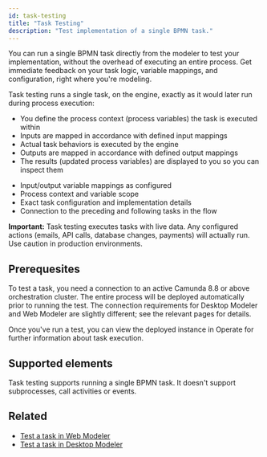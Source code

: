 ```yaml
---
id: task-testing
title: "Task Testing"
description: "Test implementation of a single BPMN task."
---
```


You can run a single BPMN task directly from the modeler to test your implementation, without the overhead of executing an entire process. Get immediate feedback on your task logic, variable mappings, and configuration, right where you're modeling.

Task testing runs a single task, on the engine, exactly as it would later run during process execution:

* You define the process context (process variables) the task is executed within
* Inputs are mapped in accordance with defined input mappings
* Actual task behaviors is executed by the engine
* Outputs are mapped in accordance with defined output mappings
* The results (updated process variables) are displayed to you so you can inspect them

- Input/output variable mappings as configured
- Process context and variable scope
- Exact task configuration and implementation details
- Connection to the preceding and following tasks in the flow

**Important:** Task testing executes tasks with live data. Any configured actions (emails, API calls, database changes, payments) will actually run. Use caution in production environments.

## Prerequesites

To test a task, you need a connection to an active Camunda 8.8 or above orchestration cluster. The entire process will be deployed automatically prior to running the test. The connection requirements for Desktop Modeler and Web Modeler are slightly different; see the relevant pages for details.

Once you've run a test, you can view the deployed instance in Operate for further information about task execution.

## Supported elements

Task testing supports running a single BPMN task. It doesn't support subprocesses, call activities or events.

## Related

- [Test a task in Web Modeler](../../components/modeler/web-modeler/task-testing.md)
- [Test a task in Desktop Modeler](../../components/modeler/desktop-modeler/task-testing.md)
